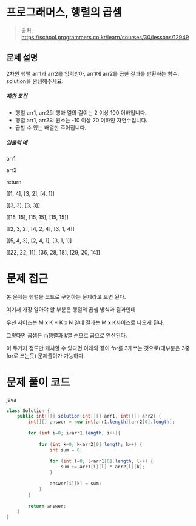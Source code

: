 # 프로그래머스, 행렬의 곱셈

> 출처: https://school.programmers.co.kr/learn/courses/30/lessons/12949

## 문제 설명

2차원 행렬 arr1과 arr2를 입력받아, arr1에 arr2를 곱한 결과를 반환하는 함수, solution을 완성해주세요.

##### 제한 조건

*   행렬 arr1, arr2의 행과 열의 길이는 2 이상 100 이하입니다.
*   행렬 arr1, arr2의 원소는 -10 이상 20 이하인 자연수입니다.
*   곱할 수 있는 배열만 주어집니다.

##### 입출력 예

arr1

arr2

return

\[\[1, 4\], \[3, 2\], \[4, 1\]\]

\[\[3, 3\], \[3, 3\]\]

\[\[15, 15\], \[15, 15\], \[15, 15\]\]

\[\[2, 3, 2\], \[4, 2, 4\], \[3, 1, 4\]\]

\[\[5, 4, 3\], \[2, 4, 1\], \[3, 1, 1\]\]

\[\[22, 22, 11\], \[36, 28, 18\], \[29, 20, 14\]\]
# 문제 접근

본 문제는 행렬을 코드로 구현하는 문제라고 보면 된다.

여기서 가장 알아야 할 부분은 행렬의 곱셈 방식과 결과인데

우선 사이즈는 M x K * K x N 일떄 결과는 M x K사이즈로 나오게 된다.

그렇다면 곱셈은 m행렬과 k열 순으로 곱으로 연산된다. 


이 두가지 정도만 캐치할 수 있다면 아래와 같이 for를 3개쓰는 것으로(대부분은 3중 for로 쓰는듯) 문제풀이가 가능하다.
# 문제 풀이 코드

java

```java
class Solution {
    public int[][] solution(int[][] arr1, int[][] arr2) {
        int[][] answer = new int[arr1.length][arr2[0].length];
        
        for (int i=0; i<arr1.length; i++){
            
            for (int k=0; k<arr2[0].length; k++) {
                int sum = 0;
                
                for (int l=0; l<arr1[0].length; l++) {
                    sum += arr1[i][l] * arr2[l][k];
                }

                answer[i][k] = sum;
            }
        }
        
        return answer;
    }
}
```
